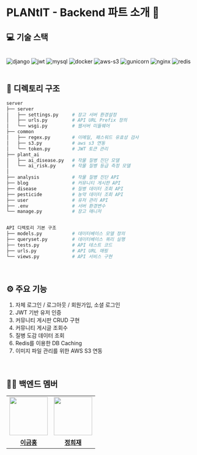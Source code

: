 <h1> PLANtIT - Backend 파트 소개 🚀 </h1>

<h2> 💻 기술 스택 </h2>

<br>
<img alt="django" src="https://img.shields.io/badge/-Django-092E20?&style=flat-square&logo=django&logoColor=white"/>
<img alt="jwt" src="https://img.shields.io/badge/JWT-000000?style=flat-square&logo=jsonwebtokens&logoColor=white"/>
<img alt="mysql" src="https://img.shields.io/badge/MySQL-4479A1?style=flat-square&logo=mysql&logoColor=white"/>
<img alt="docker" src="https://img.shields.io/badge/Docker-2496ED?style=flat-square&logo=docker&logoColor=white"/>
<img alt="aws-s3" src="https://img.shields.io/badge/AWS_S3-569A31?&style=flat-square&logo=amazons3&logoColor=white"/>
<img alt="gunicorn" src="https://img.shields.io/badge/Gunicorn-499848?style=flat-square&logo=gunicorn&logoColor=white"/>
<img alt="nginx" src="https://img.shields.io/badge/Nginx-009639?style=flat-square&logo=nginx&logoColor=white"/>
<img alt="redis" src="https://img.shields.io/badge/Redis-DC382D?style=flat-square&logo=redis&logoColor=white"/>

</br>
</br>


<h2> 🌲 디렉토리 구조 </h2>

```bash
server
├── server
│   ├── settings.py     # 장고 서버 환경설정
│   ├── urls.py         # API URL Prefix 정의
│   └── wsgi.py         # 웹서버 미들웨어
├── common
│   ├── regex.py        # 이메일, 패스워드 유효성 검사
│   ├── s3.py           # aws s3 연동
│   └── token.py        # JWT 토큰 관리
├── plant_ai
│   ├── ai_disease.py   # 작물 질병 진단 모델
│   └── ai_risk.py      # 작물 질병 등급 측정 모델
│
├── analysis            # 작물 질병 진단 API
├── blog                # 커뮤니티 게시판 API
├── disease             # 질병 데이터 조회 API
├── pesticide           # 농약 데이터 조회 API
├── user                # 유저 관리 API
├── .env                # 서버 환경변수
└── manage.py           # 장고 매니저


API 디렉토리 기본 구조
├── models.py           # 데이터베이스 모델 정의
├── queryset.py         # 데이터베이스 쿼리 실행
├── tests.py            # API 테스트 코드
├── urls.py             # API URL 매핑
└── views.py            # API 서비스 구현
```

<br/>

<h2> ⚙️ 주요 기능 </h2>

1. 자체 로그인 / 로그아웃 / 회원가입, 소셜 로그인
2. JWT 기반 유저 인증
3. 커뮤니티 게시판 CRUD 구현
4. 커뮤니티 게시글 조회수
5. 질병 도감 데이터 조회
6. Redis를 이용한 DB Caching
7. 이미지 파일 관리를 위한 AWS S3 연동

<br>

<h2> 👨‍💻 백엔드 멤버 </h2>
<table>
    <tr align="center">
        <td style="min-width: 100px;">
              <img src="https://github.com/ryan3780.png" width="100">
        </td>
        <td style="min-width: 100px;">
              <img src="https://github.com/Hee-Jae.png"  width="100">
        </td>
    </tr>
    <tr align="center">
        <td  style="font-weight:bold">
            <a href="https://github.com/ryan3780">이금홍</a>
        </td>
        <td style="font-weight:bold">
            <a href="https://github.com/Hee-Jae">정희재</a>
        </td>
    </tr>
</table>

